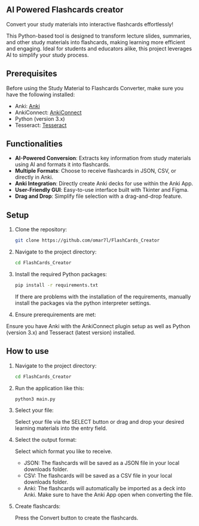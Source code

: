## AI Powered Flashcards creator

Convert your study materials into interactive flashcards effortlessly!

This Python-based tool is designed to transform lecture slides, summaries, and other study materials into flashcards, making learning more efficient and engaging. Ideal for students and educators alike, this project leverages AI to simplify your study process.

## Prerequisites

Before using the Study Material to Flashcards Converter, make sure you have the following installed:

- Anki: [Anki](https://apps.ankiweb.net/)
- AnkiConnect: [AnkiConnect](https://github.com/FooSoft/anki-connect)
- Python (version 3.x)
- Tesseract: [Tesseract](https://github.com/UB-Mannheim/tesseract/wiki)

## Functionalities

- **AI-Powered Conversion**: Extracts key information from study materials using AI and formats it into flashcards.
- **Multiple Formats**: Choose to receive flashcards in JSON, CSV, or directly in Anki.
- **Anki Integration**: Directly create Anki decks for use within the Anki App.
- **User-Friendly GUI**: Easy-to-use interface built with Tkinter and Figma.
- **Drag and Drop**: Simplify file selection with a drag-and-drop feature. 

## Setup

1. Clone the repository:

   ```bash
   git clone https://github.com/omar7l/FlashCards_Creator

2. Navigate to the project directory:

   ```bash
   cd FlashCards_Creator

3. Install the required Python packages:

   ```bash
   pip install -r requirements.txt
   ```
   If there are problems with the installation of the requirements, manually install the packages via the python interpreter settings.

5. Ensure prerequirements are met:

Ensure you have Anki with the AnkiConnect plugin setup as well as Python (version 3.x) and Tesseract (latest version) installed.

## How to use

1. Navigate to the project directory:

   ```bash
   cd FlashCards_Creator

2. Run the application like this:

   ```bash
   python3 main.py

3. Select your file:

   Select your file via the SELECT button or drag and drop your desired learning materials into the entry field.

4. Select the output format:

   Select which format you like to receive.

   - JSON: The flashcards will be saved as a JSON file in your local downloads folder.
   - CSV: The flashcards will be saved as a CSV file in your local downloads folder.
   - Anki: The flashcards will automatically be imported as a deck into Anki. Make sure to have the Anki App open when converting the file.

5. Create flashcards:

   Press the Convert button to create the flashcards.
   

   
